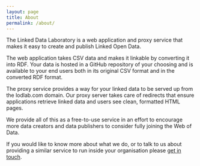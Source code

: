 ```yaml
---
layout: page
title: About
permalink: /about/
---
```


The Linked Data Laboratory is a web application and proxy service that makes it easy to create
and publish Linked Open Data.

The web application takes CSV data and makes it linkable by converting it into RDF. Your data 
is hosted in a GitHub repository of your choosing and is available to your end users both in
its original CSV format and in the converted RDF format. 

The proxy service provides a way for your linked data to be served up from the lodlab.com domain.
Our proxy server takes care of redirects that ensure applications retrieve linked data and users
see clean, formatted HTML pages.

We provide all of this as a free-to-use service in an effort to encourage more data creators and 
data publishers to consider fully joining the Web of Data.

If you would like to know more about what we do, or to talk to us about providing a similar service
to run inside your organisation please [get in touch](http://networkedplanet.com/contact/).